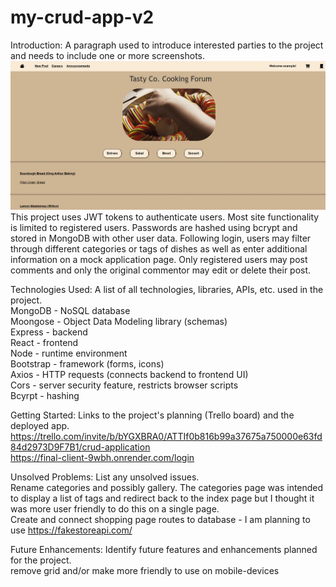 # my-crud-app-v2

Introduction: A paragraph used to introduce interested parties to the project and needs to include one or more screenshots.
![Screenshot](screenshot.png)
This project uses JWT tokens to authenticate users. Most site functionality is limited to registered users.
Passwords are hashed using bcrypt and stored in MongoDB with other user data.
Following login, users may filter through different categories or tags of dishes as well as enter additional information on a mock application page.
Only registered users may post comments and only the original commentor may edit or delete their post.

Technologies Used: A list of all technologies, libraries, APIs, etc. used in the project.
<br />
MongoDB - NoSQL database
<br />
Moongose - Object Data Modeling library (schemas)
<br />
Express - backend
<br />
React - frontend
<br />
Node - runtime environment
<br />
Bootstrap - framework (forms, icons)
<br />
Axios - HTTP requests (connects backend to frontend UI)
<br />
Cors - server security feature, restricts browser scripts 
<br />
Bcyrpt - hashing


Getting Started: Links to the project's planning (Trello board) and the deployed app.
<br />
https://trello.com/invite/b/bYGXBRA0/ATTIf0b816b99a37675a750000e63fd84d2973D9F7B1/crud-application
<br />
https://final-client-9wbh.onrender.com/login

Unsolved Problems: List any unsolved issues.
<br />
Rename categories and possibly gallery. The categories page was intended to display a list of tags and redirect back to the index page but I thought it was more user friendly to do this on a single page.<br />
Create and connect shopping page routes to database - I am planning to use https://fakestoreapi.com/

Future Enhancements: Identify future features and enhancements planned for the project.
<br />
remove grid and/or make more friendly to use on mobile-devices
